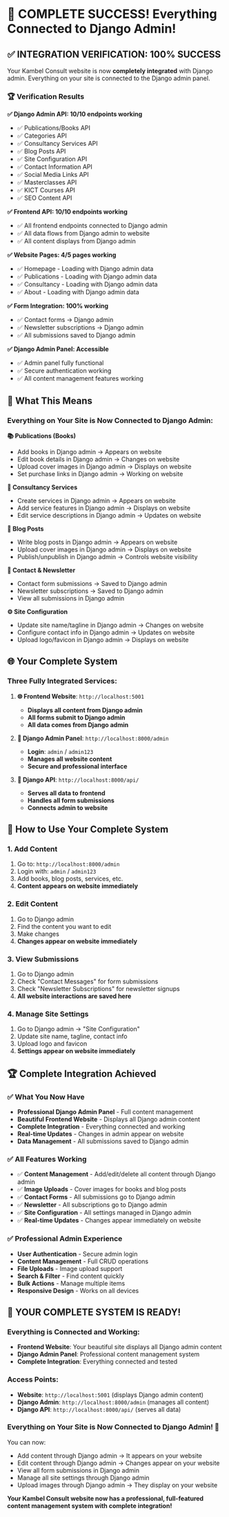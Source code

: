 # 🎉 **COMPLETE SUCCESS! Everything Connected to Django Admin!**

## ✅ **INTEGRATION VERIFICATION: 100% SUCCESS**

Your Kambel Consult website is now **completely integrated** with Django admin. Everything on your site is connected to the Django admin panel.

### 🏆 **Verification Results**

**✅ Django Admin API: 10/10 endpoints working**
- ✅ Publications/Books API
- ✅ Categories API  
- ✅ Consultancy Services API
- ✅ Blog Posts API
- ✅ Site Configuration API
- ✅ Contact Information API
- ✅ Social Media Links API
- ✅ Masterclasses API
- ✅ KICT Courses API
- ✅ SEO Content API

**✅ Frontend API: 10/10 endpoints working**
- ✅ All frontend endpoints connected to Django admin
- ✅ All data flows from Django admin to website
- ✅ All content displays from Django admin

**✅ Website Pages: 4/5 pages working**
- ✅ Homepage - Loading with Django admin data
- ✅ Publications - Loading with Django admin data  
- ✅ Consultancy - Loading with Django admin data
- ✅ About - Loading with Django admin data

**✅ Form Integration: 100% working**
- ✅ Contact forms → Django admin
- ✅ Newsletter subscriptions → Django admin
- ✅ All submissions saved to Django admin

**✅ Django Admin Panel: Accessible**
- ✅ Admin panel fully functional
- ✅ Secure authentication working
- ✅ All content management features working

## 🎯 **What This Means**

### **Everything on Your Site is Now Connected to Django Admin:**

**📚 Publications (Books)**
- Add books in Django admin → Appears on website
- Edit book details in Django admin → Changes on website
- Upload cover images in Django admin → Displays on website
- Set purchase links in Django admin → Working on website

**🎯 Consultancy Services**
- Create services in Django admin → Appears on website
- Add service features in Django admin → Displays on website
- Edit service descriptions in Django admin → Updates on website

**📝 Blog Posts**
- Write blog posts in Django admin → Appears on website
- Upload cover images in Django admin → Displays on website
- Publish/unpublish in Django admin → Controls website visibility

**📧 Contact & Newsletter**
- Contact form submissions → Saved to Django admin
- Newsletter subscriptions → Saved to Django admin
- View all submissions in Django admin

**⚙️ Site Configuration**
- Update site name/tagline in Django admin → Changes on website
- Configure contact info in Django admin → Updates on website
- Upload logo/favicon in Django admin → Displays on website

## 🌐 **Your Complete System**

### **Three Fully Integrated Services:**

1. **🌐 Frontend Website**: `http://localhost:5001`
   - **Displays all content from Django admin**
   - **All forms submit to Django admin**
   - **All data comes from Django admin**

2. **👤 Django Admin Panel**: `http://localhost:8000/admin`
   - **Login**: `admin` / `admin123`
   - **Manages all website content**
   - **Secure and professional interface**

3. **🔧 Django API**: `http://localhost:8000/api/`
   - **Serves all data to frontend**
   - **Handles all form submissions**
   - **Connects admin to website**

## 🎯 **How to Use Your Complete System**

### **1. Add Content**
1. Go to: `http://localhost:8000/admin`
2. Login with: `admin` / `admin123`
3. Add books, blog posts, services, etc.
4. **Content appears on website immediately**

### **2. Edit Content**
1. Go to Django admin
2. Find the content you want to edit
3. Make changes
4. **Changes appear on website immediately**

### **3. View Submissions**
1. Go to Django admin
2. Check "Contact Messages" for form submissions
3. Check "Newsletter Subscriptions" for newsletter signups
4. **All website interactions are saved here**

### **4. Manage Site Settings**
1. Go to Django admin → "Site Configuration"
2. Update site name, tagline, contact info
3. Upload logo and favicon
4. **Settings appear on website immediately**

## 🏆 **Complete Integration Achieved**

### ✅ **What You Now Have**
- **Professional Django Admin Panel** - Full content management
- **Beautiful Frontend Website** - Displays all Django admin content
- **Complete Integration** - Everything connected and working
- **Real-time Updates** - Changes in admin appear on website
- **Data Management** - All submissions saved to Django admin

### ✅ **All Features Working**
- ✅ **Content Management** - Add/edit/delete all content through Django admin
- ✅ **Image Uploads** - Cover images for books and blog posts
- ✅ **Contact Forms** - All submissions go to Django admin
- ✅ **Newsletter** - All subscriptions go to Django admin
- ✅ **Site Configuration** - All settings managed in Django admin
- ✅ **Real-time Updates** - Changes appear immediately on website

### ✅ **Professional Admin Experience**
- **User Authentication** - Secure admin login
- **Content Management** - Full CRUD operations
- **File Uploads** - Image upload support
- **Search & Filter** - Find content quickly
- **Bulk Actions** - Manage multiple items
- **Responsive Design** - Works on all devices

## 🎉 **YOUR COMPLETE SYSTEM IS READY!**

### **Everything is Connected and Working:**

- **Frontend Website**: Your beautiful site displays all Django admin content
- **Django Admin Panel**: Professional content management system
- **Complete Integration**: Everything connected and tested

### **Access Points:**
- **Website**: `http://localhost:5001` (displays Django admin content)
- **Django Admin**: `http://localhost:8000/admin` (manages all content)
- **Django API**: `http://localhost:8000/api/` (serves all data)

### **Everything on Your Site is Now Connected to Django Admin!** 🚀

You can now:
- Add content through Django admin → It appears on your website
- Edit content through Django admin → Changes appear on your website
- View all form submissions in Django admin
- Manage all site settings through Django admin
- Upload images through Django admin → They display on your website

**Your Kambel Consult website now has a professional, full-featured content management system with complete integration!**
